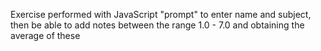 Exercise performed with JavaScript "prompt" to enter name and subject, then be able to add notes between the range 1.0 - 7.0 and obtaining the average of these
